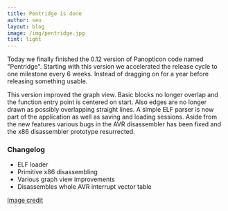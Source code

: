 ```yaml
---
title: Pentridge is done
author: seu
layout: blog
image: /img/pentridge.jpg
tint: light
---
```


Today we finally finished the 0.12 version of Panopticon code named "Pentridge". Starting with this version we accelerated the release cycle to one milestone every 6 weeks. Instead of dragging on for a year before releasing something usable.

This version improved the graph view. Basic blocks no longer overlap and the function entry point is centered on start. Also edges are no longer drawn as possibly overlapping straight lines. A simple ELF parser is now part of the application as well as saving and loading sessions. Aside from the new features various bugs in the AVR disassembler has been fixed and the x86 disassembler prototype resurrected.

### Changelog
- ELF loader
- Primitive x86 disassembling
- Various graph view improvements
- Disassembles whole AVR interrupt vector table

[Image credit](https://commons.wikimedia.org/wiki/File:Pentridge_Prison_Panopticon_Ruin_2015.jpg)
